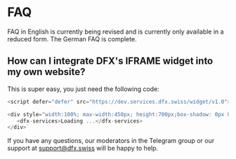 # FAQ

FAQ in English is currently being revised and is currently only available in a reduced form. The German FAQ is complete. 

## How can I integrate DFX's IFRAME widget into my own website?

This is super easy, you just need the following code:

```ts
<script defer="defer" src="https://dev.services.dfx.swiss/widget/v1.0"></script>

<div style="width:100%; max-width:450px; height:700px;box-shadow: 0px 0px 29px 0px white;">
   <dfx-services>Loading ...</dfx-services>
</div>`
```

If you have any questions, our moderators in the Telegram group or our support at support@dfx.swiss will be happy to help. 


